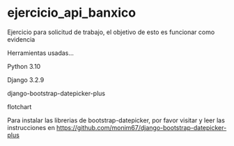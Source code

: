 # ejercicio_api_banxico
Ejercicio para solicitud de trabajo, el objetivo de esto es funcionar como evidencia

Herramientas usadas...

Python 3.10

Django 3.2.9

django-bootstrap-datepicker-plus

flotchart

Para instalar las librerias de bootstrap-datepicker, por favor visitar y leer las instrucciones en
https://github.com/monim67/django-bootstrap-datepicker-plus
